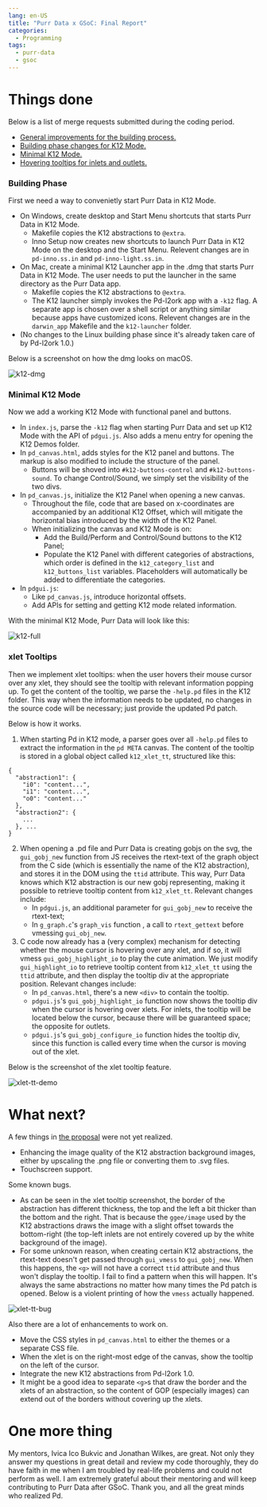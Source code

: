 ```yaml
---
lang: en-US
title: "Purr Data x GSoC: Final Report"
categories:
  - Programming
tags:
  - purr-data
  - gsoc
---
```


# Things done
Below is a list of merge requests submitted during the coding period.
- [General improvements for the building process.](https://git.purrdata.net/jwilkes/purr-data/merge_requests/295)
- [Building phase changes for K12 Mode.](https://git.purrdata.net/jwilkes/purr-data/merge_requests/297)
- [Minimal K12 Mode.](https://git.purrdata.net/jwilkes/purr-data/merge_requests/301)
- [Hovering tooltips for inlets and outlets.](https://git.purrdata.net/jwilkes/purr-data/merge_requests/308)

### Building Phase
First we need a way to convenietly start Purr Data in K12 Mode.
- On Windows, create desktop and Start Menu shortcuts that starts Purr Data in K12 Mode.
  - Makefile copies the K12 abstractions to `@extra`.
  - Inno Setup now creates new shortcuts to launch Purr Data in K12 Mode on the desktop and the Start Menu. Relevent changes are in `pd-inno.ss.in` and `pd-inno-light.ss.in`.
- On Mac, create a minimal K12 Launcher app in the .dmg that starts Purr Data in K12 Mode. The user needs to put the launcher in the same directory as the Purr Data app.
  - Makefile copies the K12 abstractions to `@extra`.
  - The K12 launcher simply invokes the Pd-l2ork app with a `-k12` flag. A separate app is chosen over a shell script or anything similar because apps have customized icons. Relevent changes are in the `darwin_app` Makefile and the `k12-launcher` folder.
- (No changes to the Linux building phase since it's already taken care of by Pd-l2ork 1.0.)

Below is a screenshot on how the dmg looks on macOS.

![k12-dmg](/images/k12-dmg.png)

### Minimal K12 Mode
Now we add a working K12 Mode with functional panel and buttons.
- In `index.js`, parse the `-k12` flag when starting Purr Data and set up K12 Mode with the API of `pdgui.js`. Also adds a menu entry for opening the K12 Demos folder.
- In `pd_canvas.html`, adds styles for the K12 panel and buttons. The markup is also modified to include the structure of the panel.
  - Buttons will be shoved into `#k12-buttons-control` and `#k12-buttons-sound`. To change Control/Sound, we simply set the visibility of the two divs.
- In `pd_canvas.js`, initialize the K12 Panel when opening a new canvas.
  - Throughout the file, code that are based on x-coordinates are accompanied by an additional K12 Offset, which will mitigate the horizontal bias introduced by the width of the K12 Panel.
  - When initializing the canvas and K12 Mode is on:
    - Add the Build/Perform and Control/Sound buttons to the K12 Panel;
    - Populate the K12 Panel with different categories of abstractions, which order is defined in the `k12_category_list` and `k12_buttons_list` variables. Placeholders will automatically be added to differentiate the categories.
- In `pdgui.js`:
  - Like `pd_canvas.js`, introduce horizontal offsets.
  - Add APIs for setting and getting K12 mode related information.

With the minimal K12 Mode, Purr Data will look like this:

![k12-full](/images/k12-full.png)

### xlet Tooltips
Then we implement xlet tooltips: when the user hovers their mouse cursor over any xlet, they should see the tooltip with relevant information popping up. To get the content of the tooltip, we parse the `-help.pd` files in the K12 folder. This way when the information needs to be updated, no changes in the source code will be necessary; just provide the updated Pd patch.

Below is how it works.
1. When starting Pd in K12 mode, a parser goes over all `-help.pd` files to extract the information in the `pd META` canvas. The content of the tooltip is stored in a global object called `k12_xlet_tt`, structured like this:
```
{
  "abstraction1": {
    "i0": "content...",
    "i1": "content...",
    "o0": "content..."
  },
  "abstraction2": {
    ...
  }, ...
}
```
2. When opening a .pd file and Purr Data is creating gobjs on the svg, the `gui_gobj_new` function from JS receives the rtext-text of the graph object from the C side (which is essentially the name of the K12 abstraction), and stores it in the DOM using the `ttid` attribute. This way, Purr Data knows which K12 abstraction is our new gobj representing, making it possible to retrieve tooltip content from `k12_xlet_tt`. Relevant changes include:
   - In `pdgui.js`, an additional parameter for `gui_gobj_new` to receive the rtext-text;
   - In `g_graph.c`'s `graph_vis` function , a call to `rtext_gettext` before vmessing `gui_obj_new`.
3. C code now already has a (very complex) mechanism for detecting whether the mouse cursor is hovering over any xlet, and if so, it will vmess `gui_gobj_highlight_io` to play the cute animation. We just modify `gui_highlight_io` to retrieve tooltip content from `k12_xlet_tt` using the `ttid` attribute, and then display the tooltip div at the appropriate position. Relevant changes include:
   - In `pd_canvas.html`, there's a new `<div>` to contain the tooltip.
   - `pdgui.js`'s `gui_gobj_highlight_io` function now shows the tooltip div when the cursor is hovering over xlets. For inlets, the tooltip will be located below the cursor, because there will be guaranteed space; the opposite for outlets. 
   - `pdgui.js`'s `gui_gobj_configure_io` function hides the tooltip div, since this function is called every time when the cursor is moving out of the xlet.

Below is the screenshot of the xlet tooltip feature.

![xlet-tt-demo](/images/xlet-tt-demo.gif)

# What next?
A few things in [the proposal](https://drive.google.com/open?id=1brEdq5efSpqipSECx2JNtK0P4p3STLns) were not yet realized.
- Enhancing the image quality of the K12 abstraction background images, either by upscaling the .png file or converting them to .svg files.
- Touchscreen support.

Some known bugs.
- As can be seen in the xlet tooltip screenshot, the border of the abstraction has different thickness, the top and the left a bit thicker than the bottom and the right. That is because the `ggee/image` used by the K12 abstractions draws the image with a slight offset towards the bottom-right (the top-left inlets are not entirely covered up by the white background of the image).
- For some unknown reason, when creating certain K12 abstractions, the rtext-text doesn't get passed through `gui_vmess` to `gui_gobj_new`. When this happens, the `<g>` will not have a correct `ttid` attribute and thus won't display the tooltip. I fail to find a pattern when this will happen. It's always the same abstractions no matter how many times the Pd patch is opened. Below is a violent printing of how the `vmess` actually happened.

![xlet-tt-bug](/images/xlet-tt-bug.png)

Also there are a lot of enhancements to work on.
- Move the CSS styles in `pd_canvas.html` to either the themes or a separate CSS file.
- When the xlet is on the right-most edge of the canvas, show the tooltip on the left of the cursor.
- Integrate the new K12 abstractions from Pd-l2ork 1.0.
- It might be a good idea to separate `<g>`s that draw the border and the xlets of an abstraction, so the content of GOP (especially images) can extend out of the borders without covering up the xlets.

# One more thing
My mentors, Ivica Ico Bukvic and Jonathan Wilkes, are great. Not only they answer my questions in great detail and review my code thoroughly, they do have faith in me when I am troubled by real-life problems and could not perform as well. I am extremely grateful about their mentoring and will keep contributing to Purr Data after GSoC. Thank you, and all the great minds who realized Pd.